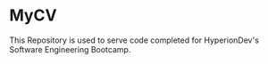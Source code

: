 # MyCV
This Repository is used to serve code completed for HyperionDev's Software Engineering Bootcamp.
